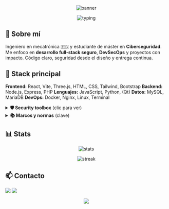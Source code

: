 <p align="center">
  <img src="https://capsule-render.vercel.app/api?type=waving&height=200&section=header&text=Jorge%20Emilio%20Inlago%20Fonseca&fontSize=36&animation=twinkling&fontAlignY=35&desc=Cybersecurity%20%E2%80%A2%20Full‑Stack%20%E2%80%A2%20Biomedical%20Eng.&descAlignY=55" alt="banner"/>
</p>

<p align="center">
  <img src="https://readme-typing-svg.herokuapp.com?duration=2500&pause=600&center=true&vCenter=true&width=700&lines=Secure+Apps+%26+DevSecOps;Node.js+%7C+React+%7C+Docker;From+Ecuador+%F0%9F%87%AA%F0%9F%87%AC+%E2%80%94+Open+to+collab" alt="typing"/>
</p>

## 👋 Sobre mí

Ingeniero en mecatrónica 🇪🇨 y estudiante de máster en **Ciberseguridad**. Me enfoco en **desarrollo full‑stack seguro**, **DevSecOps** y proyectos con impacto. Código claro, seguridad desde el diseño y entrega continua.

## 🧰 Stack principal

**Frontend:** React, Vite, Three.js, HTML, CSS, Tailwind, Bootstrap
**Backend:** Node.js, Express, PHP
**Lenguajes:** JavaScript, Python, (Qt)
**Datos:** MySQL, MariaDB
**DevOps:** Docker, Nginx, Linux, Terminal

<details>
  <summary><b>🛡️ Security toolbox</b> (clic para ver)</summary>
  nmap, Wireshark, Burp Suite, OWASP ZAP, Metasploit, Nessus/OpenVAS, Autopsy, IDA
</details>

<details>
  <summary><b>📚 Marcos y normas</b> (clave)</summary>
  ISO/IEC 27001, NIST (CSF/800‑53), RGPD (GDPR), MAGERIT, ISO 31000 (riesgo)
</details>

## 📊 Stats

<p align="center">
  <img src="https://github-readme-stats.vercel.app/api?username=JIO1011&show_icons=true&theme=react&hide_border=true" alt="stats"/>
</p>
<p align="center">
  <img src="https://streak-stats.demolab.com?user=JIO1011&theme=react&hide_border=true" alt="streak"/>
</p>

## 📫 Contacto

<p>
  <a href="mailto:jorgemilio1011@gmail.com"><img src="https://img.shields.io/badge/Email-8B89CC?logo=gmail&logoColor=fff"/></a>
  <a href="https://www.linkedin.com/in/jorge-inlago-fonseca-a57006a9"><img src="https://img.shields.io/badge/LinkedIn-0A66C2?logo=linkedin&logoColor=fff"/></a>
</p>

<p align="center">
  <img src="https://capsule-render.vercel.app/api?type=waving&height=120&section=footer"/>
</p>

<!--
**JIO1011/JIO1011** is a ✨ _special_ ✨ repository because its `README.md` (this file) appears on your GitHub profile.

Here are some ideas to get you started:

- 🔭 I’m currently working on ...
- 🌱 I’m currently learning ...
- 👯 I’m looking to collaborate on ...
- 🤔 I’m looking for help with ...
- 💬 Ask me about ...
- 📫 How to reach me: ...
- 😄 Pronouns: ...
- ⚡ Fun fact: ...
-->
